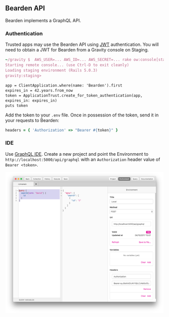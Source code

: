 ## Bearden API

Bearden implements a GraphQL API.

### Authentication

Trusted apps may use the Bearden API using [JWT](https://jwt.io/) authentication. You will need to obtain a JWT for Bearden from a Gravity console on Staging.

```ruby
~/gravity $  AWS_USER=... AWS_ID=... AWS_SECRET=... rake ow:console[staging]
Starting remote console... (use Ctrl-D to exit cleanly)
Loading staging environment (Rails 5.0.3)
gravity:staging>
```

```
app = ClientApplication.where(name: 'Bearden').first
expires_in = 42.years.from_now
token = ApplicationTrust.create_for_token_authentication(app, expires_in: expires_in)
puts token
```

Add the token to your `.env` file. Once in possession of the token, send it in your requests to Bearden:

```ruby
headers = { 'Authorization' => "Bearer #{token}" }
```

### IDE

Use [GraphQL IDE](https://github.com/andev-software/graphql-ide/releases). Create a new project and point the Environment to `http://localhost:5000/api/graphql` with an `Authorization` header value of `Bearer <token>`.

![](api/ide.png)

